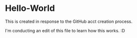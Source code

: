 # Hello-World
This is created in response to the GitHub acct creation process.

I'm conducting an edit of this file to learn how this works. :D
